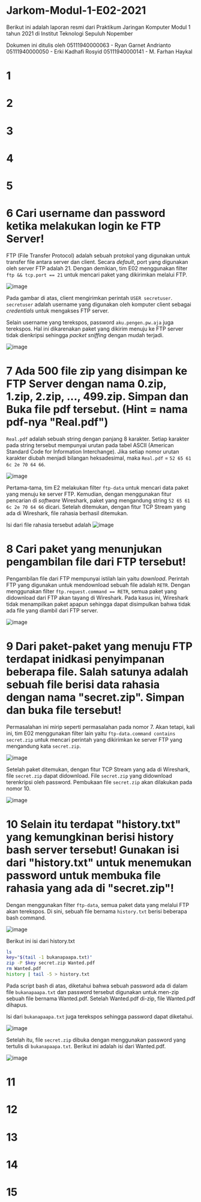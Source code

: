 # Jarkom-Modul-1-E02-2021

Berikut ini adalah laporan resmi dari Praktikum Jaringan Komputer Modul 1 tahun 2021 di Institut Teknologi Sepuluh Nopember

Dokumen ini ditulis oleh
05111940000063 - Ryan Garnet Andrianto
05111940000050 - Erki Kadhafi Rosyid
05111940000141 - M. Farhan Haykal

# 1
# 2
# 3
# 4
# 5
# 6 Cari username dan password ketika melakukan login ke FTP Server!

FTP (File Transfer Protocol) adalah sebuah protokol yang digunakan untuk transfer file antara server dan client.
Secara _default_, port yang digunakan oleh server FTP adalah 21. Dengan demikian, tim E02 menggunakan filter `ftp && tcp.port == 21` untuk mencari paket yang dikirimkan melalui FTP.

![image](https://user-images.githubusercontent.com/8071604/134525121-2c3b615b-a7c8-4700-a03d-9e310f87c1a3.png)

Pada gambar di atas, client mengirimkan perintah `USER secretuser`. `secretuser` adalah username yang digunakan oleh komputer client sebagai _credentials_ untuk mengakses FTP server.

Selain username yang terekspos, password `aku.pengen.pw.aja` juga terekspos. Hal ini dikarenakan paket yang dikirim menuju ke FTP server tidak dienkripsi sehingga _packet sniffing_ dengan mudah terjadi. 

![image](https://user-images.githubusercontent.com/8071604/134525894-dfc232bb-f2a1-46e4-8521-27a2a5a7bbea.png)


# 7 Ada 500 file zip yang disimpan ke FTP Server dengan nama 0.zip, 1.zip, 2.zip, ..., 499.zip. Simpan dan Buka file pdf tersebut. (Hint = nama pdf-nya "Real.pdf")

`Real.pdf` adalah sebuah string dengan panjang 8 karakter. Setiap karakter pada string tersebut mempunyai urutan pada tabel ASCII (American Standard Code for Information Interchange). Jika setiap nomor urutan karakter diubah menjadi bilangan heksadesimal, maka `Real.pdf` = `52 65 61 6c 2e 70 64 66`. 

![image](https://user-images.githubusercontent.com/8071604/134527095-7df15762-a848-4435-80f2-2cb9ff1b6462.png)

Pertama-tama, tim E2 melakukan filter `ftp-data` untuk mencari data paket yang menuju ke server FTP. Kemudian, dengan menggunakan fitur pencarian di _software_ Wireshark, paket yang mengandung string `52 65 61 6c 2e 70 64 66` dicari. Setelah ditemukan, dengan fitur TCP Stream yang ada di Wireshark, file rahasia berhasil ditemukan.

Isi dari file rahasia tersebut adalah
![image](https://user-images.githubusercontent.com/8071604/134527075-8975ce6e-2f59-42e2-8cfd-7b29a789aaf6.png)

# 8 Cari paket yang menunjukan pengambilan file dari FTP tersebut!

Pengambilan file dari FTP mempunyai istilah lain yaitu _download_. Perintah FTP yang digunakan untuk mendownload sebuah file adalah `RETR`. Dengan menggunakan filter `ftp.request.command == RETR`, semua paket yang didownload dari FTP akan tayang di Wireshark. Pada kasus ini, Wireshark tidak menampilkan paket apapun sehingga dapat disimpulkan bahwa tidak ada file yang diambil dari FTP server.

![image](https://user-images.githubusercontent.com/8071604/134527236-3ddf27b9-e00e-4550-b0c5-997918d1de2b.png)


# 9 Dari paket-paket yang menuju FTP terdapat inidkasi penyimpanan beberapa file. Salah satunya adalah sebuah file berisi data rahasia dengan nama "secret.zip". Simpan dan buka file tersebut!

Permasalahan ini mirip seperti permasalahan pada nomor 7. Akan tetapi, kali ini, tim E02 menggunakan filter lain yaitu `ftp-data.command contains secret.zip` untuk mencari perintah yang dikirimkan ke server FTP yang mengandung kata `secret.zip`. 

![image](https://user-images.githubusercontent.com/8071604/134527679-ec5c8e61-c68c-48c6-a271-7b568b40a640.png)

Setelah paket ditemukan, dengan fitur TCP Stream yang ada di Wireshark, file `secret.zip` dapat didownload. File `secret.zip` yang didownload terenkripsi oleh password. Pembukaan file `secret.zip` akan dilakukan pada nomor 10.

![image](https://user-images.githubusercontent.com/8071604/134527908-0553eb34-fa1a-40e5-a20a-b360896c2320.png)

# 10 Selain itu terdapat "history.txt" yang kemungkinan berisi history bash server tersebut! Gunakan isi dari "history.txt" untuk menemukan password untuk membuka file rahasia yang ada di "secret.zip"!

Dengan menggunakan filter `ftp-data`, semua paket data yang melalui FTP akan terekspos. Di sini, sebuah file bernama `history.txt` berisi beberapa bash command.

![image](https://user-images.githubusercontent.com/8071604/134528098-cd0f60a3-d385-4642-9288-ee46e6c45603.png)

Berikut ini isi dari history.txt
```bash
ls
key="$(tail -1 bukanapaapa.txt)"
zip -P $key secret.zip Wanted.pdf
rm Wanted.pdf
history | tail -5 > history.txt
```

Pada script bash di atas, diketahui bahwa sebuah password ada di dalam file `bukanapaapa.txt` dan password tersebut digunakan untuk men-zip sebuah file bernama Wanted.pdf. Setelah Wanted.pdf di-zip, file Wanted.pdf dihapus.

Isi dari `bukanapaapa.txt` juga terekspos sehingga password dapat diketahui.

![image](https://user-images.githubusercontent.com/8071604/134528555-97d83ee9-da3b-4f47-9764-172bde237b74.png)

Setelah itu, file `secret.zip` dibuka dengan menggunakan password yang tertulis di `bukanapaapa.txt`. Berikut ini adalah isi dari Wanted.pdf.

![image](https://user-images.githubusercontent.com/8071604/134528682-30f72698-6fa3-4711-be66-6b09ebb5b2df.png)


# 11
# 12
# 13
# 14
# 15
